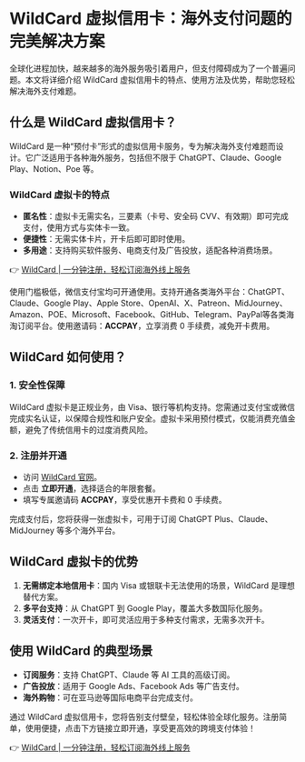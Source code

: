 # WildCard 虚拟信用卡：海外支付问题的完美解决方案

全球化进程加快，越来越多的海外服务吸引着用户，但支付障碍成为了一个普遍问题。本文将详细介绍 WildCard 虚拟信用卡的特点、使用方法及优势，帮助您轻松解决海外支付难题。

## 什么是 WildCard 虚拟信用卡？

WildCard 是一种“预付卡”形式的虚拟信用卡服务，专为解决海外支付难题而设计。它广泛适用于各种海外服务，包括但不限于 ChatGPT、Claude、Google Play、Notion、Poe 等。

### WildCard 虚拟卡的特点

- **匿名性**：虚拟卡无需实名，三要素（卡号、安全码 CVV、有效期）即可完成支付，使用方式与实体卡一致。
- **便捷性**：无需实体卡片，开卡后即可即时使用。
- **多用途**：支持购买软件服务、电商支付及广告投放，适配各种消费场景。

👉 [WildCard | 一分钟注册，轻松订阅海外线上服务](https://bbtdd.com/WildCard)

使用门槛极低，微信支付宝均可开通使用。支持开通各类海外平台：ChatGPT、Claude、Google Play、Apple Store、OpenAI、X、Patreon、MidJourney、Amazon、POE、Microsoft、Facebook、GitHub、Telegram、PayPal等各类海淘订阅平台。使用邀请码：**ACCPAY**，立享消费 0 手续费，减免开卡费用。

## WildCard 如何使用？

### 1. 安全性保障

WildCard 虚拟卡是正规业务，由 Visa、银行等机构支持。您需通过支付宝或微信完成实名认证，以保障合规性和账户安全。虚拟卡采用预付模式，仅能消费充值金额，避免了传统信用卡的过度消费风险。

### 2. 注册并开通

- 访问 [WildCard 官网](https://bbtdd.com/WildCard)。
- 点击 **立即开通**，选择适合的年限套餐。
- 填写专属邀请码 **ACCPAY**，享受优惠开卡费和 0 手续费。

完成支付后，您将获得一张虚拟卡，可用于订阅 ChatGPT Plus、Claude、MidJourney 等多个海外平台。

## WildCard 虚拟卡的优势

1. **无需绑定本地信用卡**：国内 Visa 或银联卡无法使用的场景，WildCard 是理想替代方案。
2. **多平台支持**：从 ChatGPT 到 Google Play，覆盖大多数国际化服务。
3. **灵活支付**：一次开卡，即可灵活应用于多种支付需求，无需多次开卡。

## 使用 WildCard 的典型场景

- **订阅服务**：支持 ChatGPT、Claude 等 AI 工具的高级订阅。
- **广告投放**：适用于 Google Ads、Facebook Ads 等广告支付。
- **海外购物**：可在亚马逊等国际电商平台完成支付。

通过 WildCard 虚拟信用卡，您将告别支付壁垒，轻松体验全球化服务。注册简单，使用便捷，点击下方链接立即开通，享受更高效的跨境支付体验！

👉 [WildCard | 一分钟注册，轻松订阅海外线上服务](https://bbtdd.com/WildCard)